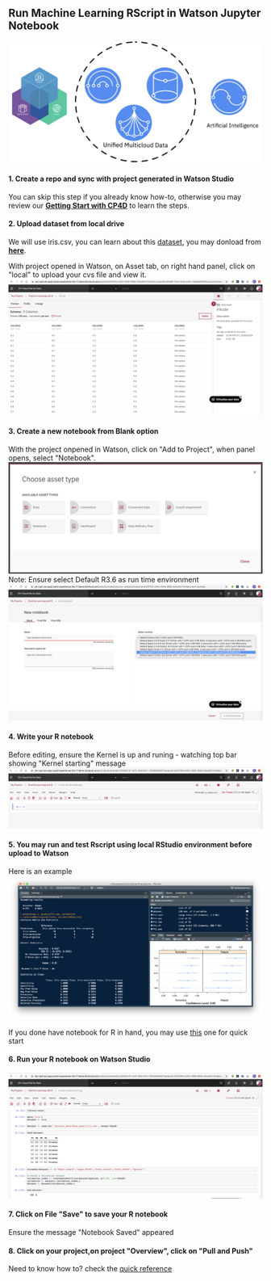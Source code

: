 ## Run Machine Learning RScript in Watson Jupyter Notebook

![CP4D GIF](images/cp4d-logo.png)


#### 1. Create a repo and sync with project generated in Watson Studio
You can skip this step if you already know how-to, otherwise you may review our <a href="https://github.com/acme-cp4d-poc/getting-started-with-cp4d/blob/master/tutorial1-getting-started.md" target="_blank">**Getting Start with CP4D**</a> to learn the steps. 

#### 2. Upload dataset from local drive
We will use iris.csv, you can learn about this <a href="https://en.wikipedia.org/wiki/Iris_flower_data_set" target="_blank">dataset</a>, you may donload from <a href="https://github.com/acme-cp4d-poc/cp4d-ml-r/tree/master/assets/data_asset" target="_blank">**here**</a>.

With project opened in Watson, on Asset tab, on right hand panel, click on "local" to upload your cvs file and view it.
![Dataset GIF](images/tutorial2/view-dataset-r.png)

#### 3. Create a new notebook from Blank option
With the project onpened in Watson, click on "Add to Project", when panel opens, select "Notebook".
![Asset GIF](images/choose-asset-type.png)
Note: Ensure select Default R3.6 as run time environment
![Project](images/tutorial2/new-notebook-with-r.png)

#### 4. Write your R notebook
Before editing, ensure the Kernel is up and runing - watching top bar showing "Kernel starting" message
![Project](images/tutorial2/kernel-starting-r.png)

#### 5. You may run and test Rscript using local RStudio environment before upload to Watson
Here is an example
![Project](images/tutorial2/RStudio-local.png)

If you done have notebook for R in hand, you may use <a href="https://github.com/acme-cp4d-poc/cp4d-ml-r/blob/master/assets/notebook/rscript_machine_learning__mxMRcSE6G.ipynb" target="_blank">this</a> one for quick start

#### 6. Run your R notebook on Watson Studio
![Project](images/tutorial2/RStudio-notebook.png)

#### 7. Click on File "Save" to save your R notebook
Ensure the message "Notebook Saved" appeared

#### 8. Click on your project,on project "Overview", click on "Pull and Push"
Need to know how to? check the <a href="https://github.com/acme-cp4d-poc/getting-started-with-cp4d/blob/master/README.md" target="_blank">quick reference</a>


